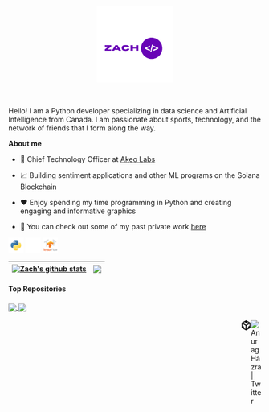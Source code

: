 <p align="center"><a href="https://zachfrank.dev"><img width="30%" alt="Hello, I'm Zach, AI and ML Engineer" src="./assets/logo.png" /></a></p>
<br />

Hello! I am a Python developer specializing in data science and Artificial Intelligence from Canada. 
I am passionate about sports, technology, and the network of friends that I form along the way.
<br />

**About me**

- 💼 Chief Technology Officer at [Akeo Labs](http://akeolabs.com/)

- 📈 Building sentiment applications and other ML programs on the Solana Blockchain

- ❤️ Enjoy spending my time programming in Python and creating engaging and informative graphics

- 💬 You can check out some of my past private work [here](https://zachfrank.dev)

<code><img height="30" alt="python" src="https://raw.githubusercontent.com/github/explore/80688e429a7d4ef2fca1e82350fe8e3517d3494d/topics/python/python.png"></code>
<code><img height="30" alt="django" src="./assets/django-removebg-preview.png"></code>
<code><img height="30" alt="tensorflow" src="https://raw.githubusercontent.com/github/explore/80688e429a7d4ef2fca1e82350fe8e3517d3494d/topics/tensorflow/tensorflow.png"></code>


| <a href="https://github.com/Chief-Zach/CryptoApp"><img align="center" src="https://github-readme-stats.vercel.app/api?username=chief-zach&show_icons=true&count_private=true&theme=transparent&hide_border=true" alt="Zach's github stats" /></a> | <a href="https://github.com/anuraghazra/github-readme-stats"><img align="center" src="https://github-readme-stats.vercel.app/api/top-langs/?username=chief-zach&layout=compact&hide_border=true&show_icons=true&theme=transparent" /></a> |
|---------------------------------------------------------------------------------------------------------------------------------------------------------------------------------------------------------------------------------------------------|-------------------------------------------------------------------------------------------------------------------------------------------------------------------------------------------------------------------------------------------|

#### Top Repositories


<a href="https://github.com/anuraghazra/github-readme-stats">
  <img align="center" src="https://github-readme-stats.vercel.app/api/pin/?username=chief-zach&repo=CryptoApp&theme=transparent" />
</a>
<a href="https://github.com/anuraghazra/anuraghazra.github.io">
  <img align="center" src="https://github-readme-stats.vercel.app/api/pin/?username=chief-zach&repo=CryptoApp&theme=transparent" />
</a>

<br />
<br />

<a href="https://twitter.com/anuraghazru">
  <img align="right" alt="Anurag Hazra | Twitter" width="21px" src="https://raw.githubusercontent.com/anuraghazra/anuraghazra/master/assets/twitter.svg" />
</a>
<a href="https://codesandbox.io/u/anuraghazra">
  <img align="right" alt="Anurag Hazra | CodeSandbox" width="20px" src="https://raw.githubusercontent.com/anuraghazra/anuraghazra/master/assets/codesandbox.svg" />
</a>
